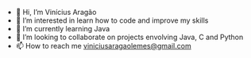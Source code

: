 - 👋 Hi, I’m Vinícius Aragão
- 👀 I’m interested in learn how to code and improve my skills 
- 🌱 I’m currently learning Java
- 💞️ I’m looking to collaborate on projects envolving Java, C and Python
- 📫 How to reach me viniciusaragaolemes@gmail.com

<!---
ViniciusAragSilva/ViniciusAragSilva is a ✨ special ✨ repository because its `README.md` (this file) appears on your GitHub profile.
You can click the Preview link to take a look at your changes.
--->
